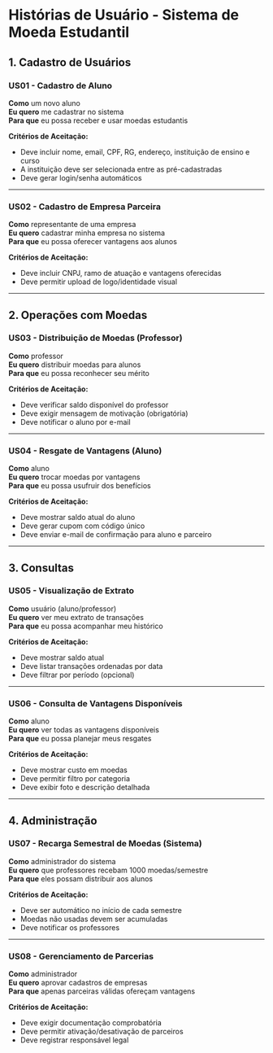 # Histórias de Usuário - Sistema de Moeda Estudantil

## 1. Cadastro de Usuários

### **US01 - Cadastro de Aluno**
**Como** um novo aluno  
**Eu quero** me cadastrar no sistema  
**Para que** eu possa receber e usar moedas estudantis  

**Critérios de Aceitação:**  
- Deve incluir nome, email, CPF, RG, endereço, instituição de ensino e curso  
- A instituição deve ser selecionada entre as pré-cadastradas  
- Deve gerar login/senha automáticos  

---

### **US02 - Cadastro de Empresa Parceira**
**Como** representante de uma empresa  
**Eu quero** cadastrar minha empresa no sistema  
**Para que** eu possa oferecer vantagens aos alunos  

**Critérios de Aceitação:**  
- Deve incluir CNPJ, ramo de atuação e vantagens oferecidas  
- Deve permitir upload de logo/identidade visual  

---

## 2. Operações com Moedas

### **US03 - Distribuição de Moedas (Professor)**
**Como** professor  
**Eu quero** distribuir moedas para alunos  
**Para que** eu possa reconhecer seu mérito  

**Critérios de Aceitação:**  
- Deve verificar saldo disponível do professor  
- Deve exigir mensagem de motivação (obrigatória)  
- Deve notificar o aluno por e-mail  

---

### **US04 - Resgate de Vantagens (Aluno)**
**Como** aluno  
**Eu quero** trocar moedas por vantagens  
**Para que** eu possa usufruir dos benefícios  

**Critérios de Aceitação:**  
- Deve mostrar saldo atual do aluno  
- Deve gerar cupom com código único  
- Deve enviar e-mail de confirmação para aluno e parceiro  

---

## 3. Consultas

### **US05 - Visualização de Extrato**
**Como** usuário (aluno/professor)  
**Eu quero** ver meu extrato de transações  
**Para que** eu possa acompanhar meu histórico  

**Critérios de Aceitação:**  
- Deve mostrar saldo atual  
- Deve listar transações ordenadas por data  
- Deve filtrar por período (opcional)  

---

### **US06 - Consulta de Vantagens Disponíveis**
**Como** aluno  
**Eu quero** ver todas as vantagens disponíveis  
**Para que** eu possa planejar meus resgates  

**Critérios de Aceitação:**  
- Deve mostrar custo em moedas  
- Deve permitir filtro por categoria  
- Deve exibir foto e descrição detalhada  

---

## 4. Administração

### **US07 - Recarga Semestral de Moedas (Sistema)**
**Como** administrador do sistema  
**Eu quero** que professores recebam 1000 moedas/semestre  
**Para que** eles possam distribuir aos alunos  

**Critérios de Aceitação:**  
- Deve ser automático no início de cada semestre  
- Moedas não usadas devem ser acumuladas  
- Deve notificar os professores  

---

### **US08 - Gerenciamento de Parcerias**
**Como** administrador  
**Eu quero** aprovar cadastros de empresas  
**Para que** apenas parceiras válidas ofereçam vantagens  

**Critérios de Aceitação:**  
- Deve exigir documentação comprobatória  
- Deve permitir ativação/desativação de parceiros  
- Deve registrar responsável legal  
